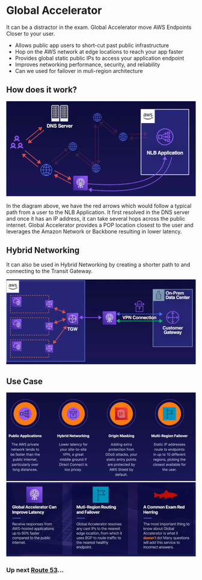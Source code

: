 # Global Accelerator

It can be a distractor in the exam. Global Accelerator move AWS Endpoints Closer to your user.

- Allows public app users to short-cut past public infrastructure
- Hop on the AWS network at edge locations to reach your app faster
- Provides global static public IPs to access your application endpoint
- Improves networking performance, security, and reliability
- Can we used for failover in muli-region architecture

## How does it work?

![Global Accelerator](../../assets/global-accelerator.png)

In the diagram above, we have the red arrows which would follow a typical path from a user to the NLB Application. It first resolved in the DNS server and once it has an IP address, it can take several hops across the public internet. Global Accelerator provides a POP location closest to the user and leverages the Amazon Network or Backbone resulting in lower latency.

## Hybrid Networking

It can also be used in Hybrid Networking by creating a shorter path to and connecting to the Transit Gateway.

![Hybrid Networking](../../assets/global-accelerator-hybrid-networking.png)

## Use Case

![Use cases](../../assets/global-accelerator-use-cases.png)
![Features](../../assets/global-accelerator-feature.png)

### Up next [Route 53](../route53/README.md)...

